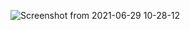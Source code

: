 ![Screenshot from 2021-06-29 10-28-12](https://user-images.githubusercontent.com/65211786/123732873-c5e15280-d8c4-11eb-9bb5-e1f0c9b705fc.png)
